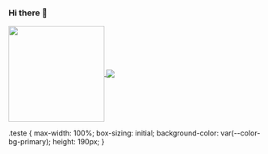 ### Hi there 👋

<!--
**saratiedt/saratiedt** is a ✨ _special_ ✨ repository because its `README.md` (this file) appears on your GitHub profile.

Here are some ideas to get you started:

- 🔭 I’m currently working on ...
- 🌱 I’m currently learning ...
- 👯 I’m looking to collaborate on ...
- 🤔 I’m looking for help with ...
- 💬 Ask me about ...
- 📫 How to reach me: ...
- 😄 Pronouns: ...
- ⚡ Fun fact: ...
-->

<a href="https://github.com/saratiedt/github-readme-stats">
  <img align="center" class="teste" style="height: 190px !important;" src="https://github-readme-stats.vercel.app/api?username=saratiedt&count_private=true&show_icons=true&theme=nightowl&hide_border=true&include_all_commits=true&layout=compact&)" />
</a>
<a href="https://github.com/saratiedt/convoychat">
  <img align="center" src="https://github-readme-stats.vercel.app/api/top-langs/?username=saratiedt&&langs_count=8&layout=compact&theme=nightowl&hide_border=true&include_all_commits=true&&count_private=true&)" />
</a>

.teste {
    max-width: 100%;
    box-sizing: initial;
    background-color: var(--color-bg-primary);
    height: 190px;
    }
